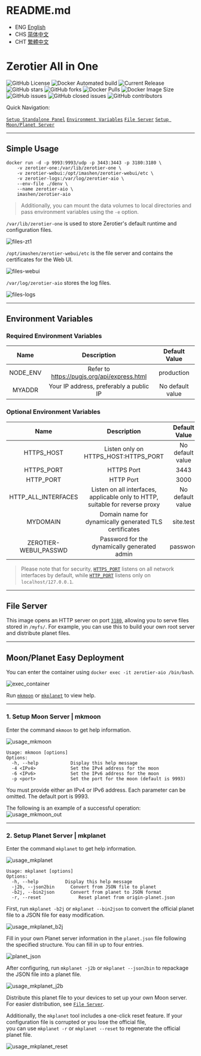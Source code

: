 # README.md
- ENG [English](https://github.com/imashen/zerotier-aio/blob/main/doc/README_ENG.md)
- CHS [简体中文](https://github.com/imashen/zerotier-aio/blob/main/doc/README_CHS.md)
- CHT [繁體中文](https://github.com/imashen/zerotier-aio/blob/main/doc/README_CHT.md)

# Zerotier All in One

![GitHub License](https://img.shields.io/github/license/imashen/zerotier-aio)
![Docker Automated build](https://img.shields.io/docker/automated/imashen/zerotier-aio)
![Current Release](https://img.shields.io/github/v/release/imashen/zerotier-aio.svg)
![GitHub stars](https://img.shields.io/github/stars/imashen/zerotier-aio?style=social)
![GitHub forks](https://img.shields.io/github/forks/imashen/zerotier-aio?style=social)
![Docker Pulls](https://img.shields.io/docker/pulls/imashen/zerotier-aio)
![Docker Image Size](https://img.shields.io/docker/image-size/imashen/zerotier-aio/latest)
![GitHub issues](https://img.shields.io/github/issues/imashen/zerotier-aio)
![GitHub closed issues](https://img.shields.io/github/issues-closed/imashen/zerotier-aio)
![GitHub contributors](https://img.shields.io/github/contributors/imashen/zerotier-aio)

Quick Navigation:

[`Setup Standalone Panel`](#usage "Go to definition")
[`Environment Variables`](#env "Go to definition")
[`File Server`](#fileserver "Go to definition")
[`Setup Moon/Planet Server`](#mkmoon "Go to definition")

****

## <a id="usage">Simple Usage</a>

```
docker run -d -p 9993:9993/udp -p 3443:3443 -p 3180:3180 \
    -v zerotier-one:/var/lib/zerotier-one \
    -v zerotier-webui:/opt/imashen/zerotier-webui/etc \
    -v zerotier-logs:/var/log/zerotier-aio \
    --env-file ./denv \
    --name zerotier-aio \
    imashen/zerotier-aio
```
> Additionally, you can mount the data volumes to local directories and pass environment variables using the `-e` option.

`/var/lib/zerotier-one` is used to store Zerotier's default runtime and configuration files.

![files-zt1](https://raw.githubusercontent.com/imashen/zerotier-aio/main/doc/bash/files-zt1.png)

`/opt/imashen/zerotier-webui/etc` is the file server and contains the certificates for the Web UI.

![files-webui](https://raw.githubusercontent.com/imashen/zerotier-aio/main/doc/bash/files-webui.png)

`/var/log/zerotier-aio` stores the log files.

![files-logs](https://raw.githubusercontent.com/imashen/zerotier-aio/main/doc/bash/files-logs.png)

****

## <a id="env">Environment Variables</a>

### Required Environment Variables

| Name | Description | Default Value |
|:--------:|:--------:|:--------:|
| NODE_ENV | Refer to https://pugjs.org/api/express.html | production |
| MYADDR | Your IP address, preferably a public IP | No default value |

### Optional Environment Variables

| Name | Description | Default Value |
|:--------:|:--------:|:--------:|
| HTTPS_HOST | Listen only on HTTPS_HOST:HTTPS_PORT | No default value |
| <a id="https_port">HTTPS_PORT</a> | HTTPS Port | 3443 |
| <a id="http_port">HTTP_PORT</a> | HTTP Port | 3000 |
| HTTP_ALL_INTERFACES | Listen on all interfaces, applicable only to HTTP, suitable for reverse proxy | No default value |
| MYDOMAIN | Domain name for dynamically generated TLS certificates | site.test |
| ZEROTIER-WEBUI_PASSWD | Password for the dynamically generated admin | password |

> Please note that for security, [`HTTPS_PORT`](#https_port "Go to definition") listens on all network interfaces by default, while [`HTTP_PORT`](#http_port "Go to definition") listens only on `localhost/127.0.0.1`.

****

## <a id="fileserver">File Server</a>

This image opens an HTTP server on port [`3180`](#usage "Go to definition"), allowing you to serve files stored in `/myfs/`. For example, you can use this to build your own root server and distribute planet files.

****

## Moon/Planet Easy Deployment

You can enter the container using `docker exec -it zerotier-aio /bin/bash`.

![exec_container](https://raw.githubusercontent.com/imashen/zerotier-aio/main/doc/bash/exec_container.png)

Run [`mkmoon`](#mkmoon "Go to definition") or [`mkplanet`](#mkplanet "Go to definition") to view help.

****

### <a id="mkmoon">1. Setup Moon Server | mkmoon</a>
Enter the command `mkmoon` to get help information.

![usage_mkmoon](https://raw.githubusercontent.com/imashen/zerotier-aio/main/doc/bash/usage_mkmoon.png)

```
Usage: mkmoon [options]
Options:
  -h, --help            Display this help message
  -4 <IPv4>             Set the IPv4 address for the moon
  -6 <IPv6>             Set the IPv6 address for the moon
  -p <port>             Set the port for the moon (default is 9993)
```

You must provide either an IPv4 or IPv6 address. Each parameter can be omitted. The default port is 9993.

The following is an example of a successful operation:
![usage_mkmoon_out](https://raw.githubusercontent.com/imashen/zerotier-aio/main/doc/bash/usage_mkmoon_out.png)

****

### <a id="mkplanet">2. Setup Planet Server | mkplanet</a>
Enter the command `mkplanet` to get help information.

![usage_mkplanet](https://raw.githubusercontent.com/imashen/zerotier-aio/main/doc/bash/usage_mkplanet.png)

```
Usage: mkplanet [options]
Options:
  -h, --help          Display this help message
  -j2b, --json2bin      Convert from JSON file to planet
  -b2j, --bin2json      Convert from planet to JSON format
  -r, --reset              Reset planet from origin-planet.json
```

First, run `mkplanet -b2j` or `mkplanet --bin2json` to convert the official planet file to a JSON file for easy modification.

![usage_mkplanet_b2j](https://raw.githubusercontent.com/imashen/zerotier-aio/main/doc/bash/usage_mkplanet_b2j.png)

Fill in your own Planet server information in the `planet.json` file following the specified structure. You can fill in up to four entries.

![planet_json](https://raw.githubusercontent.com/imashen/zerotier-aio/main/doc/bash/planet_json.png)

After configuring, run `mkplanet -j2b` or `mkplanet --json2bin` to repackage the JSON file into a planet file.

![usage_mkplanet_j2b](https://raw.githubusercontent.com/imashen/zerotier-aio/main/doc/bash/usage_mkplanet_j2b.png)

Distribute this planet file to your devices to set up your own Moon server. For easier distribution, see [`File Server`](#fileserver "Go to definition").

Additionally, the `mkplanet` tool includes a one-click reset feature. If your configuration file is corrupted or you lose the official file, </br>you can use `mkplanet -r` or `mkplanet --reset` to regenerate the official planet file.

![usage_mkplanet_reset](https://raw.githubusercontent.com/imashen/zerotier-aio/main/doc/bash/usage_mkplanet_reset.png)